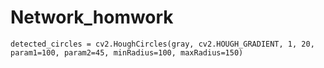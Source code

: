 # Network_homwork

```
detected_circles = cv2.HoughCircles(gray, cv2.HOUGH_GRADIENT, 1, 20, param1=100, param2=45, minRadius=100, maxRadius=150)
```
